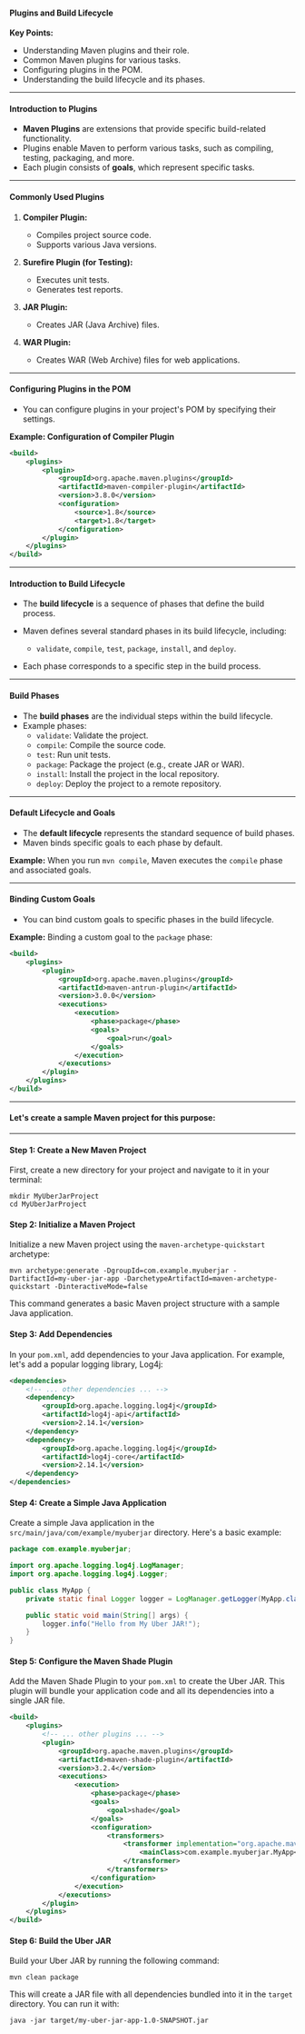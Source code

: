 #### Plugins and Build Lifecycle

**Key Points:**
- Understanding Maven plugins and their role.
- Common Maven plugins for various tasks.
- Configuring plugins in the POM.
- Understanding the build lifecycle and its phases.

---

#### Introduction to Plugins

- **Maven Plugins** are extensions that provide specific build-related functionality.
- Plugins enable Maven to perform various tasks, such as compiling, testing, packaging, and more.
- Each plugin consists of **goals**, which represent specific tasks.

---

#### Commonly Used Plugins

1. **Compiler Plugin:**
   - Compiles project source code.
   - Supports various Java versions.

2. **Surefire Plugin (for Testing):**
   - Executes unit tests.
   - Generates test reports.

3. **JAR Plugin:**
   - Creates JAR (Java Archive) files.

4. **WAR Plugin:**
   - Creates WAR (Web Archive) files for web applications.

---

#### Configuring Plugins in the POM

- You can configure plugins in your project's POM by specifying their settings.

**Example: Configuration of Compiler Plugin**

```xml
<build>
    <plugins>
        <plugin>
            <groupId>org.apache.maven.plugins</groupId>
            <artifactId>maven-compiler-plugin</artifactId>
            <version>3.8.0</version>
            <configuration>
                <source>1.8</source>
                <target>1.8</target>
            </configuration>
        </plugin>
    </plugins>
</build>
```

---

#### Introduction to Build Lifecycle

- The **build lifecycle** is a sequence of phases that define the build process.
- Maven defines several standard phases in its build lifecycle, including:
  - `validate`, `compile`, `test`, `package`, `install`, and `deploy`.

- Each phase corresponds to a specific step in the build process.

---

#### Build Phases

- The **build phases** are the individual steps within the build lifecycle.
- Example phases:
  - `validate`: Validate the project.
  - `compile`: Compile the source code.
  - `test`: Run unit tests.
  - `package`: Package the project (e.g., create JAR or WAR).
  - `install`: Install the project in the local repository.
  - `deploy`: Deploy the project to a remote repository.

---

#### Default Lifecycle and Goals

- The **default lifecycle** represents the standard sequence of build phases.
- Maven binds specific goals to each phase by default.

**Example:** When you run `mvn compile`, Maven executes the `compile` phase and associated goals.

---

#### Binding Custom Goals

- You can bind custom goals to specific phases in the build lifecycle.

**Example:** Binding a custom goal to the `package` phase:

```xml
<build>
    <plugins>
        <plugin>
            <groupId>org.apache.maven.plugins</groupId>
            <artifactId>maven-antrun-plugin</artifactId>
            <version>3.0.0</version>
            <executions>
                <execution>
                    <phase>package</phase>
                    <goals>
                        <goal>run</goal>
                    </goals>
                </execution>
            </executions>
        </plugin>
    </plugins>
</build>
```

---

#### Let's create a sample Maven project for this purpose:

--- 

#### Step 1: Create a New Maven Project

First, create a new directory for your project and navigate to it in your terminal:

```shell
mkdir MyUberJarProject
cd MyUberJarProject
```

#### Step 2: Initialize a Maven Project

Initialize a new Maven project using the `maven-archetype-quickstart` archetype:

```shell
mvn archetype:generate -DgroupId=com.example.myuberjar -DartifactId=my-uber-jar-app -DarchetypeArtifactId=maven-archetype-quickstart -DinteractiveMode=false
```

This command generates a basic Maven project structure with a sample Java application.

#### Step 3: Add Dependencies

In your `pom.xml`, add dependencies to your Java application. For example, let's add a popular logging library, Log4j:

```xml
<dependencies>
    <!-- ... other dependencies ... -->
    <dependency>
        <groupId>org.apache.logging.log4j</groupId>
        <artifactId>log4j-api</artifactId>
        <version>2.14.1</version>
    </dependency>
    <dependency>
        <groupId>org.apache.logging.log4j</groupId>
        <artifactId>log4j-core</artifactId>
        <version>2.14.1</version>
    </dependency>
</dependencies>
```

#### Step 4: Create a Simple Java Application

Create a simple Java application in the `src/main/java/com/example/myuberjar` directory. Here's a basic example:

```java
package com.example.myuberjar;

import org.apache.logging.log4j.LogManager;
import org.apache.logging.log4j.Logger;

public class MyApp {
    private static final Logger logger = LogManager.getLogger(MyApp.class);

    public static void main(String[] args) {
        logger.info("Hello from My Uber JAR!");
    }
}
```

#### Step 5: Configure the Maven Shade Plugin

Add the Maven Shade Plugin to your `pom.xml` to create the Uber JAR. This plugin will bundle your application code and all its dependencies into a single JAR file.

```xml
<build>
    <plugins>
        <!-- ... other plugins ... -->
        <plugin>
            <groupId>org.apache.maven.plugins</groupId>
            <artifactId>maven-shade-plugin</artifactId>
            <version>3.2.4</version>
            <executions>
                <execution>
                    <phase>package</phase>
                    <goals>
                        <goal>shade</goal>
                    </goals>
                    <configuration>
                        <transformers>
                            <transformer implementation="org.apache.maven.plugins.shade.resource.ManifestResourceTransformer">
                                <mainClass>com.example.myuberjar.MyApp</mainClass>
                            </transformer>
                        </transformers>
                    </configuration>
                </execution>
            </executions>
        </plugin>
    </plugins>
</build>
```

#### Step 6: Build the Uber JAR

Build your Uber JAR by running the following command:

```shell
mvn clean package
```

This will create a JAR file with all dependencies bundled into it in the `target` directory. You can run it with:

```shell
java -jar target/my-uber-jar-app-1.0-SNAPSHOT.jar
```

